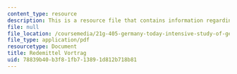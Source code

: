 ```yaml
---
content_type: resource
description: This is a resource file that contains information regarding redemittel.
file: null
file_location: /coursemedia/21g-405-germany-today-intensive-study-of-german-language-and-culture-january-iap-2011/78839b40b3f81fb713891d812b718b81_MIT21G_405IAP11_redemittel.pdf
file_type: application/pdf
resourcetype: Document
title: Redemittel Vortrag
uid: 78839b40-b3f8-1fb7-1389-1d812b718b81
---
```

